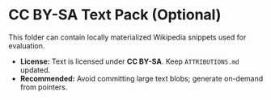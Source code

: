 # CC BY-SA Text Pack (Optional)

This folder can contain locally materialized Wikipedia snippets used for evaluation.

- **License:** Text is licensed under **CC BY-SA**. Keep `ATTRIBUTIONS.md` updated.
- **Recommended:** Avoid committing large text blobs; generate on-demand from pointers.
